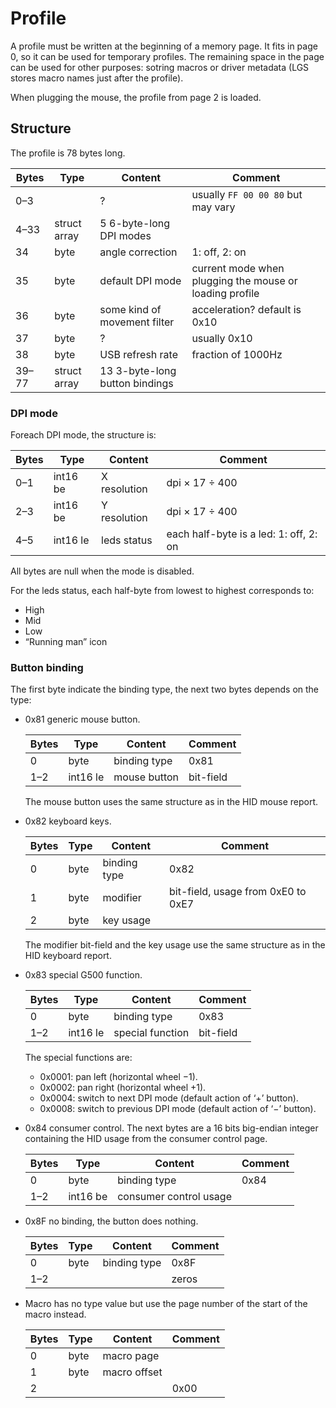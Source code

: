 Profile
=======

A profile must be written at the beginning of a memory page. It fits in page 0, so it can be used for temporary profiles. The remaining space in the page can be used for other purposes: sotring macros or driver metadata (LGS stores macro names just after the profile).

When plugging the mouse, the profile from page 2 is loaded.

Structure
---------

The profile is 78 bytes long.

| Bytes | Type         | Content                        | Comment                  |
| ----- | ------------ | ------------------------------ | ------------------------ |
| 0–3   |              | ?                              | usually `FF 00 00 80` but may vary |
| 4–33  | struct array | 5 6-byte-long DPI modes        |                          |
| 34    | byte         | angle correction               | 1: off, 2: on            |
| 35    | byte         | default DPI mode               | current mode when plugging the mouse or loading profile |
| 36    | byte         | some kind of movement filter   | acceleration? default is 0x10 |
| 37    | byte         | ?                              | usually 0x10             |
| 38    | byte         | USB refresh rate               | fraction of 1000Hz       |
| 39–77 | struct array | 13 3-byte-long button bindings |                          |

### DPI mode

Foreach DPI mode, the structure is:

| Bytes | Type       | Content            | Comment                  |
| ----- | ---------- | ------------------ | ------------------------ |
| 0–1   | int16 be   | X resolution       | dpi × 17 ÷ 400           |
| 2–3   | int16 be   | Y resolution       | dpi × 17 ÷ 400           |
| 4–5   | int16 le   | leds status        | each half-byte is a led: 1: off, 2: on  |

All bytes are null when the mode is disabled.

For the leds status, each half-byte from lowest to highest corresponds to:
 - High
 - Mid
 - Low
 - “Running man” icon

### Button binding

The first byte indicate the binding type, the next two bytes depends on the type:
 - 0x81 generic mouse button.

	| Bytes | Type       | Content            | Comment                  |
	| ----- | ---------- | ------------------ | ------------------------ |
	| 0     | byte       | binding type       | 0x81                     |
	| 1–2   | int16 le   | mouse button       | bit-field                |

   The mouse button uses the same structure as in the HID mouse report.
 - 0x82 keyboard keys.

	| Bytes | Type       | Content            | Comment                  |
	| ----- | ---------- | ------------------ | ------------------------ |
	| 0     | byte       | binding type       | 0x82                     |
	| 1     | byte       | modifier           | bit-field, usage from 0xE0 to 0xE7 |
	| 2     | byte       | key usage          |                          |

   The modifier bit-field and the key usage use the same structure as in the HID keyboard report.
 - 0x83 special G500 function.

	| Bytes | Type       | Content            | Comment                  |
	| ----- | ---------- | ------------------ | ------------------------ |
	| 0     | byte       | binding type       | 0x83                     |
	| 1–2   | int16 le   | special function   | bit-field                |

   The special functions are:
    * 0x0001: pan left (horizontal wheel −1).
    * 0x0002: pan right (horizontal wheel +1).
    * 0x0004: switch to next DPI mode (default action of ‘+’ button).
    * 0x0008: switch to previous DPI mode (default action of ‘−’ button).
 - 0x84 consumer control. The next bytes are a 16 bits big-endian integer containing the HID usage from the consumer control page.

	| Bytes | Type       | Content                | Comment                  |
	| ----- | ---------- | ---------------------- | ------------------------ |
	| 0     | byte       | binding type           | 0x84                     |
	| 1–2   | int16 be   | consumer control usage |                          |

 - 0x8F no binding, the button does nothing.

	| Bytes | Type       | Content            | Comment                  |
	| ----- | ---------- | ------------------ | ------------------------ |
	| 0     | byte       | binding type       | 0x8F                     |
	| 1–2   |            |                    | zeros                    |

 - Macro has no type value but use the page number of the start of the macro instead.

	| Bytes | Type       | Content            | Comment                  |
	| ----- | ---------- | ------------------ | ------------------------ |
	| 0     | byte       | macro page         |                          |
	| 1     | byte       | macro offset       |                          |
	| 2     |            |                    | 0x00                     |

